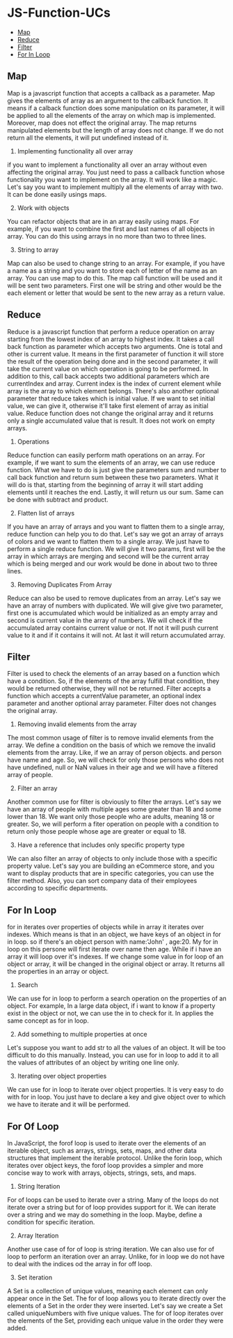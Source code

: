 # JS-Function-UCs

* [Map](#map)
* [Reduce](#reduce)
* [Filter](#filter)
* [For In Loop](#for-in-loop)


## Map

Map is a javascript function that accepts a callback as a parameter. Map gives the elements of array as an argument to the callback function. It means if a calback function does some manipulation on its parameter, it will be applied to all the elements of the array on which map is implemented. Moreover, map does not effect the original array. The map returns manipulated elements but the length of array does not change. If we do not return all the elements, it will put undefined instead of it.

1. Implementing functionality all over array

if you want to implement a functionality all over an array without even affecting the original array. You just need to pass a callback function whose functionality you want to implement on the array. It will work like a magic. Let's say you want to implement multiply all the elements of array with two. It can be done easily usings maps.


2. Work with objects

You can refactor objects that are in an array easily using maps. For example, if you want to combine the first and last names of all objects in array. You can do this using arrays in no more than two to three lines.

3. String to array

Map can also be used to change string to an array. For example, if you have a name as a string and you want to store each of letter of the name as an array. You can use map to do this. The map call function will be used and it will be sent two parameters. First one will be string and other would be the each element or letter that would be sent to the new array as a return value.



## Reduce

Reduce is a javascript function that perform a reduce operation on array starting from the lowest index of an array to highest index. It takes a call back function as parameter which accepts two arguments. One is total and other is current value. It means in the first parameter of function it will store the result of the operation being done and in the second parameter, it will take the current value on which operation is going to be performed. In addition to this, call back accepts two additional parameters which are currentIndex and array. Current index is the index of current element while array is the array to which element belongs. There's also another optional parameter that reduce takes which is initial value. If we want to set initial value, we can give it, otherwise it'll take first element of array as initial value. Reduce function does not change the original array and it returns only a single accumulated value that is result. It does not work on empty arrays.



1. Operations

Reduce function can easily perform math operations on an array. For example, if we want to sum the elements of an array, we can use reduce function. What we have to do is just give the parameters sum and number to call back function and return sum between these two parameters. What it will do is that, starting from the beginning of array it will start adding elements until it reaches the end. Lastly, it will return us our sum. Same can be done with subtract and product.

2. Flatten list of arrays

If you have an array of arrays and you want to flatten them to a single array, reduce function can help you to do that. Let's say we got an array of arrays of colors and we want to flatten them to a single array. We just have to perform a single reduce function. We will give it two params, first will be the array in which arrays are merging and second will be the current array which is being merged and our work would be done in about two to three lines.

3. Removing Duplicates From Array

Reduce can also be used to remove duplicates from an array. Let's say we have an array of numbers with duplicated. We will give give two parameter, first one is  accumulated  which would be initialized as an empty array and second is current value in the array of numbers. We will check if the accumulated array contains current value or not. If not it will push current value to it and if it contains it will not. At last it will return accumulated array.


## Filter 

Filter is used to check the elements of an array based on a function which have a condition. So, if the elements of the array fulfill that condition, they would be returned otherwise, they will not be returned. Filter accepts a function which accepts a currentValue parameter, an optional index parameter and another optional array parameter. Filter does not changes the original array.

1. Removing invalid elements from the array

The most common usage of filter is to remove invalid elements from the array. We define a condition on the basis of which we remove the invalid elements from the array. Like, if we an array of person objects. and person have name and age. So, we will check for only those persons who does not have undefined, null or NaN values in their age and we will have a filtered array of people.

2. Filter an array

Another common use for filter is obviously to filter the arrays. Let's say we have an array of people with multiple ages some greater than 18 and some lower than 18. We want only those people who are adults, meaning 18 or greater. So, we will perform a fiter operation on people with a condition to return only those people whose age are greater or equal to 18.

3.  Have a reference that includes only specific property type

We can also filter an array of objects to only include those with a specific property value. Let's say you are building an eCommerce store, and you want to display products that are in specific categories, you can use the filter method. Also, you can sort company data of their employees according to specific departments.


## For In Loop

for in iterates over properties of objects while in array it iterates over indexes. Which means is that in an object, we have keys of an object in for in loop. so if there's an object person with name:'John' , age:20. My for in loop on this persone will first iterate over name then age. While if i have an array it will loop over it's indexes. If we change some value in for loop of an object or array, it will be changed in the original object or array. It returns all the properties in an array or object.

1. Search 

We can use for in loop to perform a search operation on the properties of an object. For example, In a large data object, if i want to know if a property exist in the object or not, we can use the in to check for it. In applies the same concept as for in loop.

2. Add something to multiple properties at once

Let's suppose you want to add str to all the values of an object. It will be too difficult to do this manually. Instead, you can use for in loop to add it to all the values of attributes of an object by writing one line only.

3. Iterating over object properties

We can use for in loop to iterate over object properties. It is very easy to do with for in loop. You just have to declare a key and give object over to which we have to iterate and it will be performed.


## For Of Loop

In JavaScript, the forof loop is used to iterate over the elements of an iterable object, such as arrays, strings, sets, maps, and other data structures that implement the iterable protocol. Unlike the forin loop, which iterates over object keys, the forof loop provides a simpler and more concise way to work with arrays, objects, strings, sets, and maps.


1. String Iteration

For of loops can be used to iterate over a string. Many of the loops do not iterate over a string but for of loop provides support for it. We can iterate over a string and we may do something in the loop. Maybe, define a condition for specific iteration.


2. Array Iteration

Another use case of for of loop is string iteration. We can also use for of loop to perform an iteration over an array. Unlike, for in loop we do not have to deal with the indices od the array in for off loop.

3. Set iteration

A Set is a collection of unique values, meaning each element can only appear once in the Set. The for of loop allows you to iterate directly over the elements of a Set in the order they were inserted. Let's say we create a Set called uniqueNumbers with five unique values. The for of loop iterates over the elements of the Set, providing each unique value in the order they were added.


